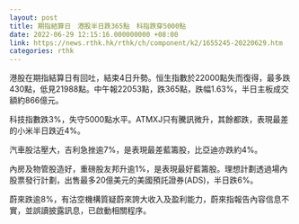```yaml
---
layout: post
title: 期指結算日　港股半日跌365點　科指跌穿5000點
date: 2022-06-29 12:15:16.000000000 +08:00
link: https://news.rthk.hk/rthk/ch/component/k2/1655245-20220629.htm
categories: rthk
---
```


港股在期指結算日有回吐，結束4日升勢。恒生指數於22000點失而復得，最多跌430點，低見21988點。中午報22053點，跌365點，跌幅1.63%，半日主板成交額約866億元。

科技指數跌3%，失守5000點水平。ATMXJ只有騰訊微升，其餘都跌，表現最差的小米半日跌近4%。

汽車股沽壓大，吉利急挫逾7%，是表現最差藍籌股，比亞迪亦跌約4%。

內房及物管股造好，重磅股友邦升逾1%，是表現最好藍籌股。理想計劃透過場內股票發行計劃，出售最多20億美元的美國預託證券(ADS)，半日跌6%。

蔚來跌逾8%，有沽空機構質疑蔚來誇大收入及盈利能力，蔚來指報告內容信息不實，並誤讀披露訊息，已啟動相關程序。
